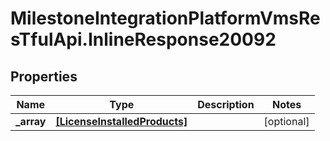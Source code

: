 # MilestoneIntegrationPlatformVmsResTfulApi.InlineResponse20092

## Properties
Name | Type | Description | Notes
------------ | ------------- | ------------- | -------------
**_array** | [**[LicenseInstalledProducts]**](LicenseInstalledProducts.md) |  | [optional] 
